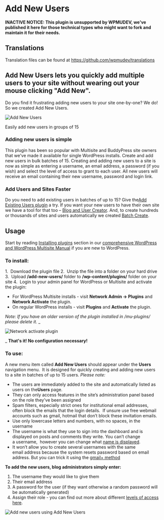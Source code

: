 # Add New Users

**INACTIVE NOTICE: This plugin is unsupported by WPMUDEV, we've published it here for those technical types who might want to fork and maintain it for their needs.**

## Translations

Translation files can be found at https://github.com/wpmudev/translations

## Add New Users lets you quickly add multiple users to your site without wearing out your mouse clicking "Add New".

Do you find it frustrating adding new users to your site one-by-one? We do! So we created Add New Users.

![Add New Users](https://premium.wpmudev.org/wp-content/uploads/2009/12/add-new-users.jpg)

 Easily add new users in groups of 15

### Adding new users is simple

This plugin has been so popular with Multisite and BuddyPress site owners that we've made it available for single WordPress installs. Create and add new users in bulk batches of 15. Creating and adding new users to a site is now as simple as entering a username, an email address, a password (if you wish) and select the level of access to grant to each user. All new users will receive an email containing their new username, password and login link.

### Add Users and Sites Faster

Do you need to add existing users in batches of up to 15? Give the[Add Existing Users plugin](http://premium.wpmudev.org/project/add-existing-users/) a try. If you want your new users to have their own site we have a tool for that too – [Blog and User Creator](../project/blog-and-user-creator). And, to create hundreds or thousands of sites and users automatically we created [Batch Create](../project/batch-create).

## Usage

Start by reading [Installing plugins](https://premium.wpmudev.org/wpmu-manual/installing-regular-plugins-on-wpmu/) section in our [comprehensive WordPress and WordPress Multisite Manual](https://premium.wpmudev.org/wpmu-manual/) if you are new to WordPress.

### To install:

1.  Download the plugin file 2.  Unzip the file into a folder on your hard drive 3.  Upload **/add-new-users/** folder to **/wp-content/plugins/** folder on your site 4.  Login to your admin panel for WordPress or Multisite and activate the plugin:

*   For WordPress Multisite installs - visit **Network Admin -> Plugins** and **Network Activate** the plugin.
*   On regular WordPress installs - visit **Plugins** and **Activate** the plugin.

_Note: If you have an older version of the plugin installed in /mu-plugins/ please delete it._ _

![Network activate plugin](https://premium.wpmudev.org/wp-content/uploads/2011/02/addnew61.jpg)

 _ **That's it! No configuration necessary!**

### To use:

A new menu item called **Add New Users** should appear under the **Users** navigation menu.  It is designed for quickly creating and adding new users to a site in batches of up to 15 users. _Please note:_

*   The users are immediately added to the site and automatically listed as users on the**Users** page.
*   They can only access features in the site’s administration panel based on the role they've been assigned
*   Spam filters, especially strict ones for institutional email addresses, often block the emails that the login details.  If unsure use free webmail accounts such as gmail, hotmail that don’t block these invitation emails.
*   Use only lowercase letters and numbers, with no spaces, in the username
*   The username is what they use to sign into the dashboard and is displayed on posts and comments they write. You can’t change a username,  however you can change what [name is displayed](http://help.edublogs.org/2009/08/25/changing-or-deleting-a-username/).
*   It won’t allow you to create several usernames with the same email address because the system resets password based on email address. But you can trick it using the [gmail+ method](http://help.edublogs.org/2009/08/24/2009/08/24/2009/02/27/creating-student-accounts-using-one-gmail-account/)

**To add the new users, blog administrators simply enter:**

1.  The username they would like to give them
2.  Their email address
3.  A password for the user (if they want otherwise a random password will be automatically generated)
4.  Assign their role - you can find out more about different [levels of access here](https://premium.wpmudev.org/wpmu-manual/introduction-to-super-admin-user/).

![Add new users using Add New Users](https://premium.wpmudev.org/wp-content/uploads/2011/02/addnew64.jpg)
